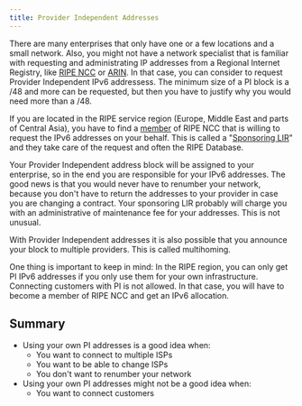 ```yaml
---
title: Provider Independent Addresses
---
```


There are many enterprises that only have one or a few locations and a small network. 
Also, you might not have a network specialist that is familiar with requesting and administrating 
IP addresses from a Regional Internet Registry, like [RIPE NCC](https://www.ripe.net/) or [ARIN](https://www.arin.net/). 
In that case, you can consider to request Provider Independent IPv6 addressess.
The minimum size of a PI block is a /48 and more can be requested, but then you have to justify why you would need more than a /48.

If you are located in the RIPE service region (Europe, Middle East and parts of Central Asia), you have to find a [member](https://www.ripe.net/participate/member-support/info/list-of-members)
of RIPE NCC that is willing to request the IPv6 addresses on your behalf. This is called a "[Sponsoring LIR](https://www.ripe.net/manage-ips-and-asns/resource-management/faq/independent-resources/phase-three/what-is-a-sponsoring-lir)" and they take care
of the request and often the RIPE Database. 

Your Provider Independent address block will be assigned to your enterprise, so in the end you are responsible for your IPv6 addresses. 
The good news is that you would never have to renumber your network, because you don't have to return the addresses to your provider in case you are changing a contract. 
Your sponsoring LIR probably will charge you with an administrative of maintenance fee for your addresses. This is not unusual.

With Provider Independent addresses it is also possible that you announce your block to multiple providers. This is called multihoming.

One thing is important to keep in mind: In the RIPE region, you can only get PI IPv6 addresses if you only use them for your own infrastructure. Connecting customers with PI is not allowed. In that case, you will have to become a member of RIPE NCC and get an IPv6 allocation.

Summary
-------

- Using your own PI addresses is a good idea when:
  - You want to connect to multiple ISPs
  - You want to be able to change ISPs
  - You don't want to renumber your network
- Using your own PI addresses might not be a good idea when:
  - You want to connect customers

